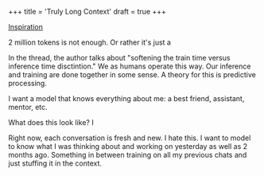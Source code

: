 +++
title = 'Truly Long Context'
draft = true 
+++



[Inspiration](https://x.com/gallabytes/status/1881124186669879401)

2 million tokens is not enough. Or rather it's just a 


In the thread, the author talks about "softening the train time versus inference time disctintion."
We as humans operate this way. 
Our inference and training are done together in some sense. 
A theory for this is predictive processing. 

I want a model that knows everything about me: a best friend, assistant, mentor, etc.


What does this look like?
I 

Right now, each conversation is fresh and new. 
I hate this. 
I want to model to know what I was thinking about and working on yesterday as well as 2 months ago.
Something in between training on all my previous chats and just stuffing it in the context.


